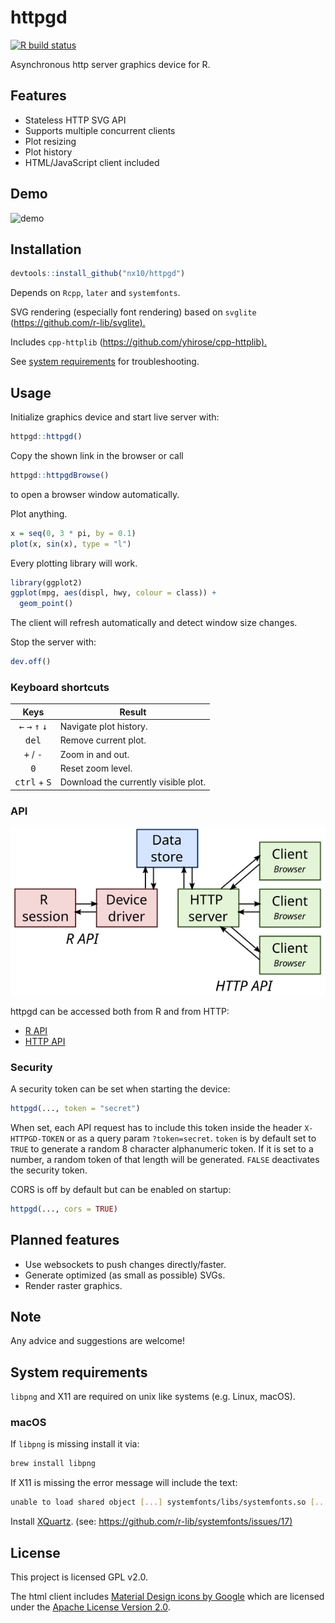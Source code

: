 # httpgd

[![R build status](https://github.com/nx10/httpgd/workflows/build/badge.svg)](https://github.com/nx10/httpgd/actions)

Asynchronous http server graphics device for R.

## Features

* Stateless HTTP SVG API
* Supports multiple concurrent clients
* Plot resizing
* Plot history
* HTML/JavaScript client included

## Demo

![demo](https://user-images.githubusercontent.com/33600480/83944385-6587fa80-a803-11ea-8f4a-7808d144309d.gif)

## Installation

```R
devtools::install_github("nx10/httpgd")
```

Depends on `Rcpp`, `later` and `systemfonts`.

SVG rendering (especially font rendering) based on `svglite` (<https://github.com/r-lib/svglite).>

Includes `cpp-httplib` (<https://github.com/yhirose/cpp-httplib).>

See [system requirements](#System-requirements) for troubleshooting.

## Usage

Initialize graphics device and start live server with:

```R
httpgd::httpgd()
```

Copy the shown link in the browser or call

```R
httpgd::httpgdBrowse()
```

to open a browser window automatically.

Plot anything.

```R
x = seq(0, 3 * pi, by = 0.1)
plot(x, sin(x), type = "l")
```

Every plotting library will work.

```R
library(ggplot2)
ggplot(mpg, aes(displ, hwy, colour = class)) +
  geom_point()
```

The client will refresh automatically and detect window size changes.

Stop the server with:

```R
dev.off()
```

### Keyboard shortcuts

| Keys | Result |
|:----:|--------|
| <kbd>&#8592;</kbd> <kbd>&#8594;</kbd> <kbd>&#8593;</kbd> <kbd>&#8595;</kbd> | Navigate plot history. |
| <kbd>del</kbd> | Remove current plot. |
| <kbd>+</kbd> / <kbd>-</kbd> | Zoom in and out. |
| <kbd>0</kbd> | Reset zoom level. |
| <kbd>ctrl</kbd> + <kbd>S</kbd> | Download the currently visible plot. |

### API

![structure](docs/httpgd_structure.svg)

httpgd can be accessed both from R and from HTTP:

* [R API](docs/RApi.md)
* [HTTP API](docs/HttpApi.md)

### Security

A security token can be set when starting the device:

```R
httpgd(..., token = "secret")
```

When set, each API request has to include this token inside the header `X-HTTPGD-TOKEN` or as a query param `?token=secret`.
`token` is by default set to `TRUE` to generate a random 8 character alphanumeric token. If it is set to a number, a random token of that length will be generated. `FALSE` deactivates the security token.

CORS is off by default but can be enabled on startup:

```R
httpgd(..., cors = TRUE)
```

## Planned features

* Use websockets to push changes directly/faster.
* Generate optimized (as small as possible) SVGs.
* Render raster graphics.

## Note

Any advice and suggestions are welcome!

## System requirements

`libpng` and X11 are required on unix like systems (e.g. Linux, macOS).

### macOS

If `libpng` is missing install it via:

```sh
brew install libpng
```

If X11 is missing the error message will include the text:

```sh
unable to load shared object [...] systemfonts/libs/systemfonts.so [...]
```

Install [XQuartz](https://www.xquartz.org/).
(see: <https://github.com/r-lib/systemfonts/issues/17)>

## License

This project is licensed GPL v2.0.

The html client includes [Material Design icons by Google](https://github.com/google/material-design-icons) which are licensed under the [Apache License Version 2.0](https://www.apache.org/licenses/LICENSE-2.0.txt).
